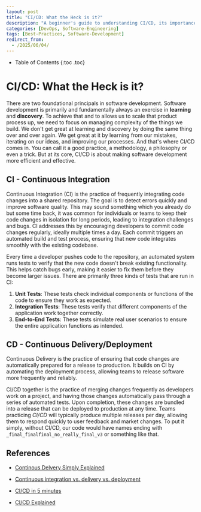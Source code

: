 ```yaml
---
layout: post
title: "CI/CD: What the Heck is it?"
description: "A beginner's guide to understanding CI/CD, its importance in software development, and how it can streamline your workflow."
categories: [DevOps, Software-Engineering]
tags: [Best-Practices, Software-Development]
redirect_from:
  - /2025/06/04/
---
```


* Table of Contents
{:toc .toc}

# CI/CD: What the Heck is it?

There are two foundational principals in software development. Software development is primarily and fundamentally always an exercise in **learning** and **discovery**. To achieve that and to allows us to scale that product process up, we need to focus on managing complexity of the things we build. We don't get great at learning and discovery by doing the same thing over and over again. We get great at it by learning from our mistakes, iterating on our ideas, and improving our processes. And that's where CI/CD comes in. You can call it a good practice, a methodology, a philosophy or even a trick. But at its core, CI/CD is about making software development more efficient and effective.

## CI - Continuous Integration

Continuous Integration (CI) is the practice of frequently integrating code changes into a shared repository. The goal is to detect errors quickly and improve software quality. This may sound something which you already do but some time back, it was common for individuals or teams to keep their code changes in isolation for long periods, leading to integration challenges and bugs. CI addresses this by encouraging developers to commit code changes regularly, ideally multiple times a day. Each commit triggers an automated build and test process, ensuring that new code integrates smoothly with the existing codebase. 

Every time a developer pushes code to the repository, an automated system runs tests to verify that the new code doesn't break existing functionality. This helps catch bugs early, making it easier to fix them before they become larger issues. There are primarily three kinds of tests that are run in CI:

1. **Unit Tests**: These tests check individual components or functions of the code to ensure they work as expected.
2. **Integration Tests**: These tests verify that different components of the application work together correctly.
3. **End-to-End Tests**: These tests simulate real user scenarios to ensure the entire application functions as intended.

## CD - Continuous Delivery/Deployment

Continuous Delivery is the practice of ensuring that code changes are automatically prepared for a release to production. It builds on CI by automating the deployment process, allowing teams to release software more frequently and reliably.

CI/CD together is the practice of merging changes frequently as developers work on a project, and having those changes automatically pass through a series of automated tests. Upon completion, these changes are bundled into a release that can be deployed to production at any time. Teams practicing *CI/CD* will typically produce multiple releases per day, allowing them to respond quickly to user feedback and market changes. To put it simply, without CI/CD, our code would have names ending with `_final_finalfinal_no_really_final_v3` or something like that.

## References

* [Continous Delvery Simply Explained](https://www.youtube.com/watch?v=qiDIif7JVMo&ab_channel=ModernSoftwareEngineering)

* [Continuous integration vs. delivery vs. deployment](https://www.atlassian.com/continuous-delivery/principles/continuous-integration-vs-delivery-vs-deployment)

* [CI/CD in 5 minutes](https://www.youtube.com/watch?v=42UP1fxi2SY&ab_channel=ByteByteGo)

* [CI/CD Explained](https://continuousdelivery.com/foundations/continuous-integration/)